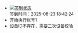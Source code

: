 - [![签到状态](https://github.com/womade/Cloud189-Actions/actions/workflows/main.yml/badge.svg?branch=main)](https://github.com/womade/Cloud189-Actions/actions/workflows/main.yml) <br> 签到时间：2025-08-23 18:42:24
- 开始执行帐号1
- 设备ID不存在，需要二次设备校验
